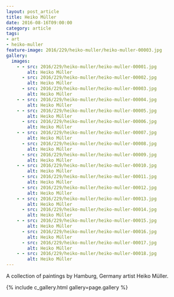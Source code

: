 ```yaml
---
layout: post_article
title: Heiko Müller
date: 2016-08-16T09:00:00
category: article
tags:
- art
- heiko-muller
feature-image: 2016/229/heiko-muller/heiko-muller-00003.jpg
gallery:
  images:
    - - src: 2016/229/heiko-muller/heiko-muller-00001.jpg
        alt: Heiko Müller
      - src: 2016/229/heiko-muller/heiko-muller-00002.jpg
        alt: Heiko Müller
      - src: 2016/229/heiko-muller/heiko-muller-00003.jpg
        alt: Heiko Müller
    - - src: 2016/229/heiko-muller/heiko-muller-00004.jpg
        alt: Heiko Müller
    - - src: 2016/229/heiko-muller/heiko-muller-00005.jpg
        alt: Heiko Müller
      - src: 2016/229/heiko-muller/heiko-muller-00006.jpg
        alt: Heiko Müller
    - - src: 2016/229/heiko-muller/heiko-muller-00007.jpg
        alt: Heiko Müller
      - src: 2016/229/heiko-muller/heiko-muller-00008.jpg
        alt: Heiko Müller
      - src: 2016/229/heiko-muller/heiko-muller-00009.jpg
        alt: Heiko Müller
    - - src: 2016/229/heiko-muller/heiko-muller-00010.jpg
        alt: Heiko Müller
      - src: 2016/229/heiko-muller/heiko-muller-00011.jpg
        alt: Heiko Müller
      - src: 2016/229/heiko-muller/heiko-muller-00012.jpg
        alt: Heiko Müller
    - - src: 2016/229/heiko-muller/heiko-muller-00013.jpg
        alt: Heiko Müller
      - src: 2016/229/heiko-muller/heiko-muller-00014.jpg
        alt: Heiko Müller
    - - src: 2016/229/heiko-muller/heiko-muller-00015.jpg
        alt: Heiko Müller
      - src: 2016/229/heiko-muller/heiko-muller-00016.jpg
        alt: Heiko Müller
      - src: 2016/229/heiko-muller/heiko-muller-00017.jpg
        alt: Heiko Müller
    - - src: 2016/229/heiko-muller/heiko-muller-00018.jpg
        alt: Heiko Müller
---
```


A collection of paintings by Hamburg, Germany artist Heiko Müller.

{% include c_gallery.html gallery=page.gallery %}
